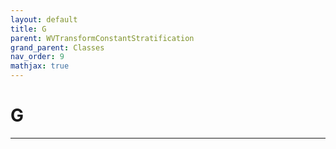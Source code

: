 ```yaml
---
layout: default
title: G
parent: WVTransformConstantStratification
grand_parent: Classes
nav_order: 9
mathjax: true
---
```


#  G




---

